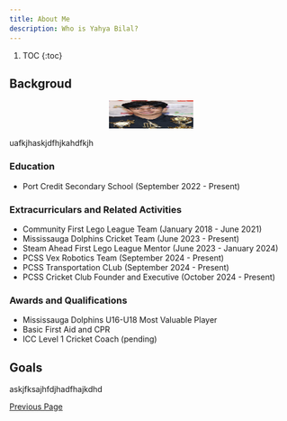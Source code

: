 ```yaml
---
title: About Me
description: Who is Yahya Bilal?
---
```


1. TOC
{:toc}

## Backgroud
<p align="center">
    <img src="./Assets/myPhoto.JPG" width="150" height="50">
</p>

uafkjhaskjdfhjkahdfkjh

### Education
- Port Credit Secondary School (September 2022 - Present)

### Extracurriculars and Related Activities
- Community First Lego League Team (January 2018 - June 2021)
- Mississauga Dolphins Cricket Team (June 2023 - Present)
- Steam Ahead First Lego League Mentor (June 2023 - January 2024)
- PCSS Vex Robotics Team (September 2024 - Present)
- PCSS Transportation CLub (September 2024 - Present)
- PCSS Cricket Club Founder and Executive (October 2024 - Present)

### Awards and Qualifications
- Mississauga Dolphins U16-U18 Most Valuable Player
- Basic First Aid and CPR
- ICC Level 1 Cricket Coach (pending)
  
## Goals
askjfksajhfdjhadfhajkdhd

[Previous Page](./)
